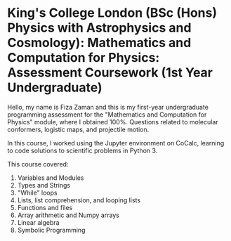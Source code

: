 # King's College London (BSc (Hons) Physics with Astrophysics and Cosmology): Mathematics and Computation for Physics: Assessment Coursework (1st Year Undergraduate)
Hello, my name is Fiza Zaman and this is my first-year undergraduate programming assessment for the "Mathematics and Computation for Physics" module, where I obtained 100%. Questions related to molecular conformers, logistic maps, and projectile motion.

In this course, I worked using the Jupyter environment on CoCalc, learning to code solutions to scientific problems in Python 3.

This course covered:
1. Variables and Modules
2. Types and Strings
3. "While" loops
4. Lists, list comprehension, and looping lists
5. Functions and files
6. Array arithmetic and Numpy arrays
7. Linear algebra
8. Symbolic Programming
